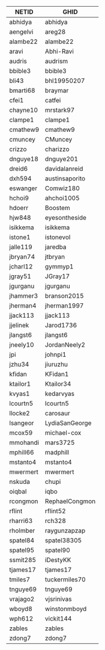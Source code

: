 |NETID|GHID|
|-------|-------|
|abhidya|abhidya|
|aengelvi|areg28|
|alambe22|alambe22|
|aravi|Abhi-Ravi|
|audris|audrism|
|bbible3|bbible3|
|bli43|bhl19950207|
|bmarti68|braymar|
|cfei1|catfei|
|chayne10|mrstark97|
|clampe1|clampe1|
|cmathew9|cmathew9|
|cmuncey|CMuncey|
|crizzo|charizzo|
|dnguye18|dnguye201|
|dreid6|davidalanreid|
|dxh594|austinsaporito|
|eswanger|Comwiz180|
|hchoi9|ahchoi1005|
|hdoerr|Boostem|
|hjw848|eyesontheside|
|isikkema|isikkema|
|istone1|istonevol|
|jalle119|jaredba|
|jbryan74|jtbryan|
|jcharl12|gymmyp1|
|jgray51|JGray17|
|jgurganu|jgurganu|
|jhammer3|branson2015|
|jherman4|jherman1997|
|jjack113|jjack113|
|jjelinek|Jarod1736|
|jlangst6|jlangst6|
|jneely10|JordanNeely2|
|jpi|johnpi1|
|jzhu34|jiuruzhu|
|kfidan|KFidan1|
|ktailor1|Ktailor34|
|kvyas1|kedarvyas|
|lcourtn5|lcourtn5|
|llocke2|carosaur|
|lsangeor|LydiaSanGeorge|
|mcox59|michael-cox|
|mmohandi|mars3725|
|mphill66|madphill|
|mstanto4|mstanto4|
|mwermert|mwermert|
|nskuda|chupi|
|oiqbal|iqbo|
|rcongmon|RephaelCongmon|
|rflint|rflint52|
|rharri63|rch328|
|rholmber|raygunzapzap|
|spatel84|spatel38305|
|spatel95|spatel90|
|ssmit285|iDestyKK|
|tjames17|tjames17|
|tmiles7|tuckermiles70|
|tnguye69|tnguye69|
|vrajago2|vjsrinivas|
|wboyd8|winstonmboyd|
|wph612|vickit144|
|zables|zables|
|zdong7|zdong7|
